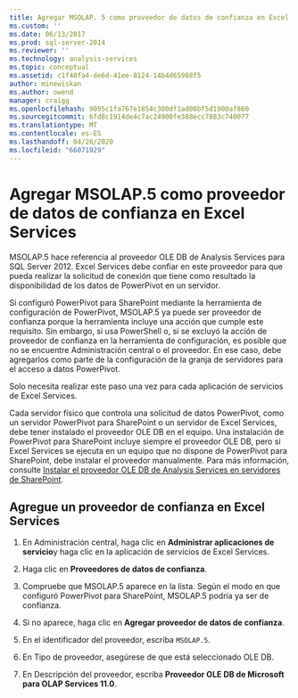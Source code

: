 ```yaml
---
title: Agregar MSOLAP. 5 como proveedor de datos de confianza en Excel Services | Microsoft Docs
ms.custom: ''
ms.date: 06/13/2017
ms.prod: sql-server-2014
ms.reviewer: ''
ms.technology: analysis-services
ms.topic: conceptual
ms.assetid: c1f40fa4-de6d-41ee-8124-14b4d65988f5
author: minewiskan
ms.author: owend
manager: craigg
ms.openlocfilehash: 9095c1fa767e1854c300df1ad08bf5d1900af860
ms.sourcegitcommit: 6fd8c1914de4c7ac24900fe388ecc7883c740077
ms.translationtype: MT
ms.contentlocale: es-ES
ms.lasthandoff: 04/26/2020
ms.locfileid: "66071929"
---
```

# <a name="add-msolap5-as-a-trusted-data-provider-in-excel-services"></a>Agregar MSOLAP.5 como proveedor de datos de confianza en Excel Services
  MSOLAP.5 hace referencia al proveedor OLE DB de Analysis Services para SQL Server 2012. Excel Services debe confiar en este proveedor para que pueda realizar la solicitud de conexión que tiene como resultado la disponibilidad de los datos de PowerPivot en un servidor.  
  
 Si configuró PowerPivot para SharePoint mediante la herramienta de configuración de PowerPivot, MSOLAP.5 ya puede ser proveedor de confianza porque la herramienta incluye una acción que cumple este requisito. Sin embargo, si usa PowerShell o, si se excluyó la acción de proveedor de confianza en la herramienta de configuración, es posible que no se encuentre Administración central o el proveedor. En ese caso, debe agregarlos como parte de la configuración de la granja de servidores para el acceso a datos PowerPivot.  
  
 Solo necesita realizar este paso una vez para cada aplicación de servicios de Excel Services.  
  
 Cada servidor físico que controla una solicitud de datos PowerPivot, como un servidor PowerPivot para SharePoint o un servidor de Excel Services, debe tener instalado el proveedor OLE DB en el equipo. Una instalación de PowerPivot para SharePoint incluye siempre el proveedor OLE DB, pero si Excel Services se ejecuta en un equipo que no dispone de PowerPivot para SharePoint, debe instalar el proveedor manualmente. Para más información, consulte [Instalar el proveedor OLE DB de Analysis Services en servidores de SharePoint](../../sql-server/install/install-the-analysis-services-ole-db-provider-on-sharepoint-servers.md).  
  
## <a name="add-a-trusted-provider-to-excel-services"></a>Agregue un proveedor de confianza en Excel Services  
  
1.  En Administración central, haga clic en **Administrar aplicaciones de servicio**y haga clic en la aplicación de servicios de Excel Services.  
  
2.  Haga clic en **Proveedores de datos de confianza**.  
  
3.  Compruebe que MSOLAP.5 aparece en la lista. Según el modo en que configuró PowerPivot para SharePoint, MSOLAP.5 podría ya ser de confianza.  
  
4.  Si no aparece, haga clic en **Agregar proveedor de datos de confianza**.  
  
5.  En el identificador del proveedor, escriba `MSOLAP.5`.  
  
6.  En Tipo de proveedor, asegúrese de que está seleccionado OLE DB.  
  
7.  En Descripción del proveedor, escriba **Proveedor OLE DB de Microsoft para OLAP Services 11.0**.  
  
  

